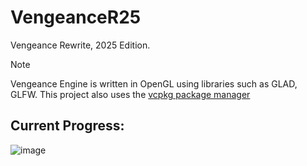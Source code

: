 # VengeanceR25
Vengeance Rewrite, 2025 Edition.
> [!NOTE]
> Vengeance Engine is written in OpenGL using libraries such as GLAD, GLFW.
> This project also uses the [vcpkg package manager](https://github.com/microsoft/vcpkg)

## Current Progress:
![image](https://github.com/user-attachments/assets/6ad4ca2b-8921-41c5-85f8-799bbc2b36a1)
